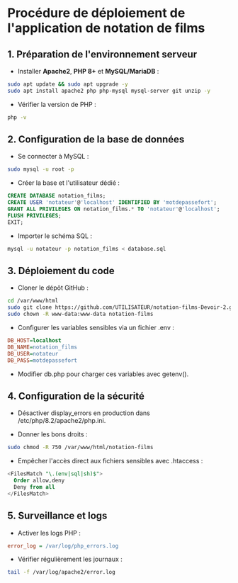 # Procédure de déploiement de l'application de notation de films

## 1. Préparation de l'environnement serveur

- Installer **Apache2**, **PHP 8+** et **MySQL/MariaDB** :

```bash
sudo apt update && sudo apt upgrade -y
sudo apt install apache2 php php-mysql mysql-server git unzip -y
```

- Vérifier la version de PHP :
```bash
php -v
```

## 2. Configuration de la base de données

- Se connecter à MySQL :
```bash
sudo mysql -u root -p
```

- Créer la base et l'utilisateur dédié :
```sql
CREATE DATABASE notation_films;
CREATE USER 'notateur'@'localhost' IDENTIFIED BY 'motdepassefort';
GRANT ALL PRIVILEGES ON notation_films.* TO 'notateur'@'localhost';
FLUSH PRIVILEGES;
EXIT;
```

- Importer le schéma SQL :
```bash
mysql -u notateur -p notation_films < database.sql
```

## 3. Déploiement du code

- Cloner le dépôt GitHub :
```bash
cd /var/www/html
sudo git clone https://github.com/UTILISATEUR/notation-films-Devoir-2.git notation-films
sudo chown -R www-data:www-data notation-films
```

- Configurer les variables sensibles via un fichier .env :
```ini
DB_HOST=localhost
DB_NAME=notation_films
DB_USER=notateur
DB_PASS=motdepassefort
```

- Modifier db.php pour charger ces variables avec getenv().

## 4. Configuration de la sécurité

- Désactiver display_errors en production dans /etc/php/8.2/apache2/php.ini.

- Donner les bons droits :
```bash
sudo chmod -R 750 /var/www/html/notation-films
```

- Empêcher l'accès direct aux fichiers sensibles avec .htaccess :
```sql
<FilesMatch "\.(env|sql|sh)$">
  Order allow,deny
  Deny from all
</FilesMatch>
```

## 5. Surveillance et logs

- Activer les logs PHP :
```ini
error_log = /var/log/php_errors.log
```

- Vérifier régulièrement les journaux :
```bash
tail -f /var/log/apache2/error.log
```
